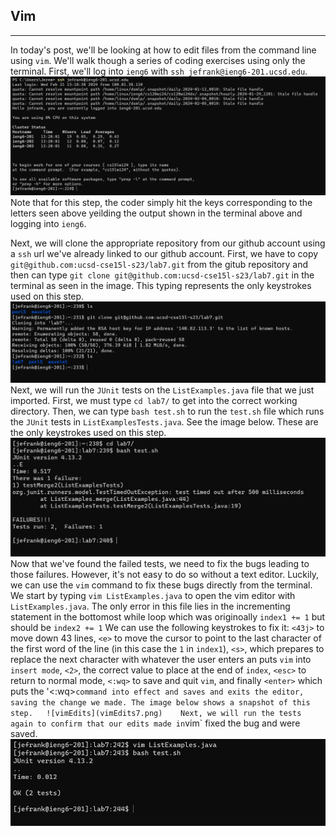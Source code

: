 ## Vim

---
In today's post, we'll be looking at how to edit files from the command line using `vim`. We'll walk though a series of coding exercises using only the terminal. First, we'll log into `ieng6` with `ssh jefrank@ieng6-201.ucsd.edu`.  
![ieng6 login](ieng6LogIn.png)
Note that for this step, the coder simply hit the keys corresponding to the letters seen above yeilding the output shown in the terminal above and logging into `ieng6`.  
   
Next, we will clone the appropriate repository from our github account using a `ssh` url we've already linked to our github account. First, we have to copy `git@github.com:ucsd-cse15l-s23/lab7.git` from the gitub repository and then can type `git clone git@github.com:ucsd-cse15l-s23/lab7.git` in the terminal as seen in the image. This typing represents the only keystrokes used on this step.      
![gitClone](gitCloneL7.png)
Next, we will run the `JUnit` tests on the `ListExamples.java` file that we just imported. First, we must type `cd lab7/` to get into the correct working directory. Then, we can type `bash test.sh` to run the `test.sh` file which runs the `JUnit` tests in `ListExamplesTests.java`. See the image below. These are the only keystrokes used on this step.  
![failedTests](FailedTest7.png) 
Now that we've found the failed tests, we need to fix the bugs leading to those failures. However, it's not easy to do so without a text editor. Luckily, we can use the `vim` command to fix these bugs directly from the terminal. We start by typing `vim ListExamples.java` to open the vim editor with `ListExamples.java`. The only error in this file lies in the incrementing statement in the bottomost while loop which was originoally `index1 += 1` but should be `index2 += 1` We can use the following keystrokes to fix it: `<43j>` to move down 43 lines, `<e>` to move the cursor to point to the last character of the first word of the line (in this case the `1` in `index1`), `<s>`, which prepares to replace the next character with whatever the user enters an puts `vim` into `insert mode`, `<2>`, the correct value to place at the end of `index`, `<esc>` to return to normal mode, `<:wq>` to save and quit `vim`, and finally `<enter>` which puts the '<:wq>` command into effect and saves and exits the editor, saving the change we made. The image below shows a snapshot of this step.  
![vimEdits](vimEdits7.png)   
Next, we will run the tests again to confirm that our edits made in `vim` fixed the bug and were saved. 
![successfulTests](successTests7.png)
